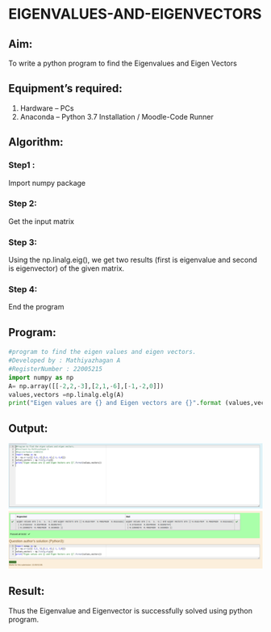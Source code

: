 # EIGENVALUES-AND-EIGENVECTORS

## Aim:

To write a python program to find the Eigenvalues and Eigen Vectors

## Equipment’s required:

1. 	Hardware – PCs
2. 	Anaconda – Python 3.7 Installation / Moodle-Code Runner

## Algorithm:

### Step1 : 
Import numpy package

### Step 2: 
Get the input matrix

### Step 3: 
Using the np.linalg.eig(),  we get two results (first is eigenvalue and second is eigenvector) of the given matrix.

### Step 4: 
End the program

## Program:
```python
#program to find the eigen values and eigen vectors.
#Developed by : Mathiyazhagan A
#RegisterNumber : 22005215
import numpy as np
A= np.array([[-2,2,-3],[2,1,-6],[-1,-2,0]])
values,vectors =np.linalg.elg(A)
print("Eigen values are {} and Eigen vectors are {}".format (values,vectors)) 
```
## Output:
![](./eig.png)
## Result:
Thus the Eigenvalue and Eigenvector is successfully solved using python program.
